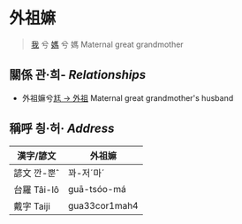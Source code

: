 # 外祖嫲
> [我](member1.md) 兮 [媽](member3.md) 兮 媽
> Maternal great grandmother

## 關係 관·희- _Relationships_

- 外祖嫲兮[尪 → 外祖](member44.md) Maternal great grandmother's husband



## 稱呼 칑·허· _Address_

漢字/諺文 | 外祖嫲
--- | ---
諺文 깐-뿐ˆ | 꽈-저ˊ마ˊ
台羅 Tâi-lô | guā-tsóo-má
戴字 Taiji | gua33cor1mah4


